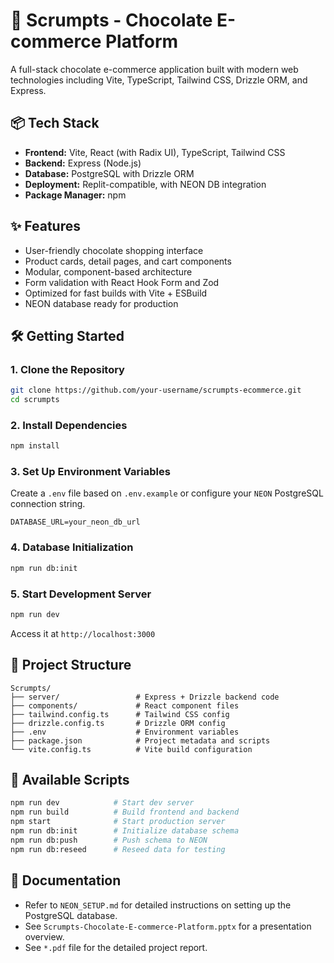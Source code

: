 # 🍫 Scrumpts - Chocolate E-commerce Platform

A full-stack chocolate e-commerce application built with modern web technologies including Vite, TypeScript, Tailwind CSS, Drizzle ORM, and Express.

## 📦 Tech Stack

* **Frontend:** Vite, React (with Radix UI), TypeScript, Tailwind CSS
* **Backend:** Express (Node.js)
* **Database:** PostgreSQL with Drizzle ORM
* **Deployment:** Replit-compatible, with NEON DB integration
* **Package Manager:** npm

## ✨ Features

* User-friendly chocolate shopping interface
* Product cards, detail pages, and cart components
* Modular, component-based architecture
* Form validation with React Hook Form and Zod
* Optimized for fast builds with Vite + ESBuild
* NEON database ready for production

## 🛠️ Getting Started

### 1. Clone the Repository

```bash
git clone https://github.com/your-username/scrumpts-ecommerce.git
cd scrumpts
```

### 2. Install Dependencies

```bash
npm install
```

### 3. Set Up Environment Variables

Create a `.env` file based on `.env.example` or configure your `NEON` PostgreSQL connection string.

```env
DATABASE_URL=your_neon_db_url
```

### 4. Database Initialization

```bash
npm run db:init
```

### 5. Start Development Server

```bash
npm run dev
```

Access it at `http://localhost:3000`

## 📁 Project Structure

```
Scrumpts/
├── server/                 # Express + Drizzle backend code
├── components/             # React component files
├── tailwind.config.ts      # Tailwind CSS config
├── drizzle.config.ts       # Drizzle ORM config
├── .env                    # Environment variables
├── package.json            # Project metadata and scripts
└── vite.config.ts          # Vite build configuration
```

## 🧪 Available Scripts

```bash
npm run dev            # Start dev server
npm run build          # Build frontend and backend
npm start              # Start production server
npm run db:init        # Initialize database schema
npm run db:push        # Push schema to NEON
npm run db:reseed      # Reseed data for testing
```

## 📖 Documentation

* Refer to `NEON_SETUP.md` for detailed instructions on setting up the PostgreSQL database.
* See `Scrumpts-Chocolate-E-commerce-Platform.pptx` for a presentation overview.
* See `*.pdf` file for the detailed project report.
